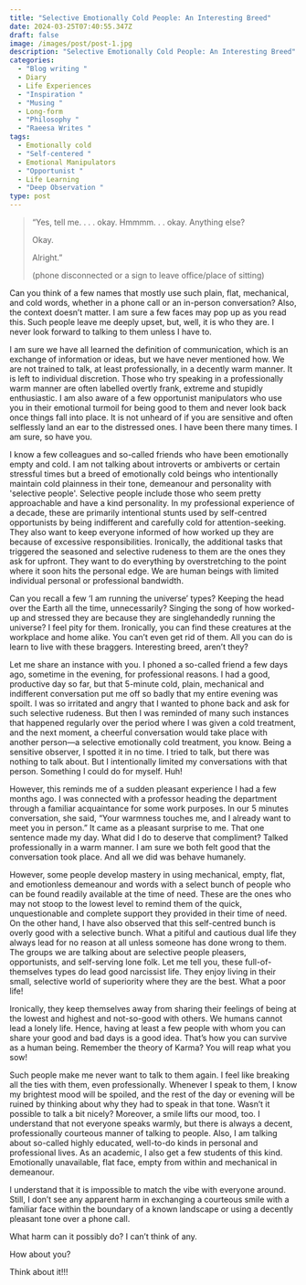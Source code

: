 ```yaml
---
title: "Selective Emotionally Cold People: An Interesting Breed"
date: 2024-03-25T07:40:55.347Z
draft: false
image: /images/post/post-1.jpg
description: "Selective Emotionally Cold People: An Interesting Breed"
categories:
  - "Blog writing "
  - Diary
  - Life Experiences
  - "Inspiration "
  - "Musing "
  - Long-form
  - "Philosophy "
  - "Raeesa Writes "
tags:
  - Emotionally cold
  - "Self-centered "
  - Emotional Manipulators
  - "Opportunist "
  - Life Learning
  - "Deep Observation "
type: post
---
```

> “Yes, tell me. . . . okay. Hmmmm. . . okay. Anything else?
>
> Okay.
>
> Alright.” 
>
> (phone disconnected or a sign to leave office/place of sitting)

Can you think of a few names that mostly use such plain, flat, mechanical, and cold words, whether in a phone call or an in-person conversation? Also, the context doesn’t matter. I am sure a few faces may pop up as you read this. Such people leave me deeply upset, but, well, it is who they are. I never look forward to talking to them unless I have to. 

I am sure we have all learned the definition of communication, which is an exchange of information or ideas, but we have never mentioned how. We are not trained to talk, at least professionally, in a decently warm manner. It is left to individual discretion. Those who try speaking in a professionally warm manner are often labelled overtly frank, extreme and stupidly enthusiastic. I am also aware of a few opportunist manipulators who use you in their emotional turmoil for being good to them and never look back once things fall into place. It is not unheard of if you are sensitive and often selflessly land an ear to the distressed ones. I have been there many times. I am sure, so have you. 

I know a few colleagues and so-called friends who have been emotionally empty and cold. I am not talking about introverts or ambiverts or certain stressful times but a breed of emotionally cold beings who intentionally maintain cold plainness in their tone, demeanour and personality with 'selective people'. Selective people include those who seem pretty approachable and have a kind personality. In my professional experience of a decade, these are primarily intentional stunts used by self-centred opportunists by being indifferent and carefully cold for attention-seeking. They also want to keep everyone informed of how worked up they are because of excessive responsibilities. Ironically, the additional tasks that triggered the seasoned and selective rudeness to them are the ones they ask for upfront. They want to do everything by overstretching to the point where it soon hits the personal edge. We are human beings with limited individual personal or professional bandwidth.

Can you recall a few ‘I am running the universe’ types? Keeping the head over the Earth all the time, unnecessarily? Singing the song of how worked-up and stressed they are because they are singlehandedly running the universe? I feel pity for them. Ironically, you can find these creatures at the workplace and home alike. You can’t even get rid of them. All you can do is learn to live with these braggers. Interesting breed, aren’t they?

Let me share an instance with you. I phoned a so-called friend a few days ago, sometime in the evening, for professional reasons. I had a good, productive day so far, but that 5-minute cold, plain, mechanical and indifferent conversation put me off so badly that my entire evening was spoilt. I was so irritated and angry that I wanted to phone back and ask for such selective rudeness. But then I was reminded of many such instances that happened regularly over the period where I was given a cold treatment, and the next moment, a cheerful conversation would take place with another person—a selective emotionally cold treatment, you know. Being a sensitive observer, I spotted it in no time. I tried to talk, but there was nothing to talk about. But I intentionally limited my conversations with that person. Something I could do for myself. Huh!

However, this reminds me of a sudden pleasant experience I had a few months ago. I was connected with a professor heading the department through a familiar acquaintance for some work purposes. In our 5 minutes conversation, she said, “Your warmness touches me, and I already want to meet you in person.” It came as a pleasant surprise to me. That one sentence made my day. What did I do to deserve that compliment? Talked professionally in a warm manner. I am sure we both felt good that the conversation took place. And all we did was behave humanely. 

However, some people develop mastery in using mechanical, empty, flat, and emotionless demeanour and words with a select bunch of people who can be found readily available at the time of need. These are the ones who may not stoop to the lowest level to remind them of the quick, unquestionable and complete support they provided in their time of need. On the other hand, I have also observed that this self-centred bunch is overly good with a selective bunch. What a pitiful and cautious dual life they always lead for no reason at all unless someone has done wrong to them. The groups we are talking about are selective people pleasers, opportunists, and self-serving lone folk. Let me tell you, these full-of-themselves types do lead good narcissist life. They enjoy living in their small, selective world of superiority where they are the best. What a poor life!

Ironically, they keep themselves away from sharing their feelings of being at the lowest and highest and not-so-good with others. We humans cannot lead a lonely life. Hence, having at least a few people with whom you can share your good and bad days is a good idea. That’s how you can survive as a human being. Remember the theory of Karma? You will reap what you sow!

Such people make me never want to talk to them again. I feel like breaking all the ties with them, even professionally. Whenever I speak to them, I know my brightest mood will be spoiled, and the rest of the day or evening will be ruined by thinking about why they had to speak in that tone. Wasn’t it possible to talk a bit nicely? Moreover, a smile lifts our mood, too. I understand that not everyone speaks warmly, but there is always a decent, professionally courteous manner of talking to people. Also, I am talking about so-called highly educated, well-to-do kinds in personal and professional lives. As an academic, I also get a few students of this kind. Emotionally unavailable, flat face, empty from within and mechanical in demeanour. 

I understand that it is impossible to match the vibe with everyone around. Still, I don’t see any apparent harm in exchanging a courteous smile with a familiar face within the boundary of a known landscape or using a decently pleasant tone over a phone call. 

What harm can it possibly do? I can’t think of any. 

How about you?

Think about it!!!

